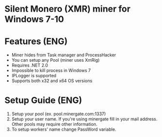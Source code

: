 # Silent Monero (XMR) miner for Windows 7-10

# Features (ENG)
- Miner hides from Task manager and ProcessHacker
- You can setup any Pool (miner uses XmRig)
- Requires .NET 2.0
- Impossible to kill process in Windows 7
- IPLogger is supported
- Supports both x32 and x64 OS versions

# Setup Guide (ENG)
1) Setup your pool (ex. pool.minergate.com:1337)
2) Setup your user name. If you're using minergate fill in your mail address. Other pools may require other information.
3) To setup workers' name change PassWord variable.
